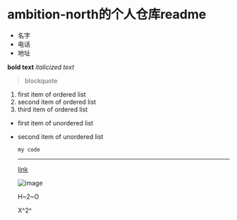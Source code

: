 # ambition-north的个人仓库readme

- 名字
- 电话
- 地址

**bold text**
*italicized text*
> blockquote
1. first item of ordered list
2. second item of ordered list
3. third item of ordered list

- first item of unordered list
- second item of unordered list

  `my code`
  
  ---

  [link](www.github.com)

  ![image](my.image)

  H~2~O

  X^2^
